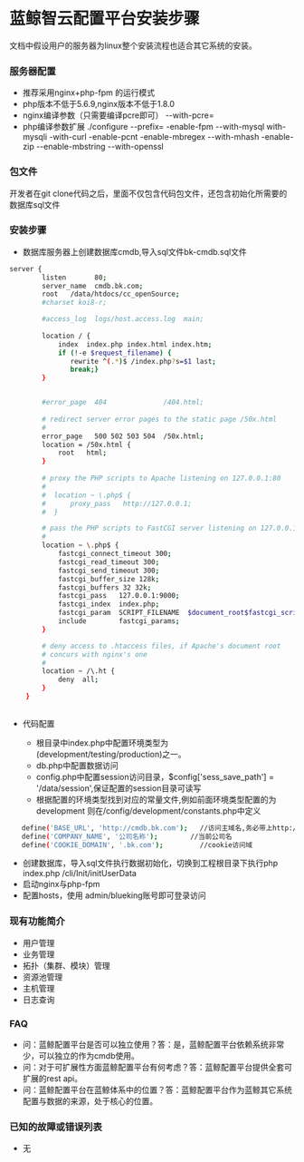 # 蓝鲸智云配置平台安装步骤


文档中假设用户的服务器为linux整个安装流程也适合其它系统的安装。


### 服务器配置


  - 推荐采用nginx+php-fpm 的运行模式
  - php版本不低于5.6.9,nginx版本不低于1.8.0
  - nginx编译参数（只需要编译pcre即可）  --with-pcre=
  - php编译参数扩展 ./configure --prefix= -enable-fpm --with-mysql with-mysqli -with-curl -enable-pcnt -enable-mbregex --with-mhash -enable-zip --enable-mbstring --with-openssl

### 包文件

开发者在git clone代码之后，里面不仅包含代码包文件，还包含初始化所需要的数据库sql文件



### 安装步骤
* 数据库服务器上创建数据库cmdb,导入sql文件bk-cmdb.sql文件
```sh
server {
        listen       80;
        server_name  cmdb.bk.com;
        root   /data/htdocs/cc_openSource;
        #charset koi8-r;

        #access_log  logs/host.access.log  main;
         
        location / {
            index  index.php index.html index.htm;
            if (!-e $request_filename) {
               rewrite ^(.*)$ /index.php?s=$1 last;
               break;}
        }


        #error_page  404              /404.html;
    
        # redirect server error pages to the static page /50x.html
        #
        error_page   500 502 503 504  /50x.html;
        location = /50x.html {
            root   html;
        }
    
        # proxy the PHP scripts to Apache listening on 127.0.0.1:80
        # 
        #  location ~ \.php$ {
        #      proxy_pass   http://127.0.0.1;
        #  }

        # pass the PHP scripts to FastCGI server listening on 127.0.0.1:9000
        #
        location ~ \.php$ {
            fastcgi_connect_timeout 300;
            fastcgi_read_timeout 300;
            fastcgi_send_timeout 300;
            fastcgi_buffer_size 128k;
            fastcgi_buffers 32 32k;
            fastcgi_pass   127.0.0.1:9000;
            fastcgi_index  index.php;
            fastcgi_param  SCRIPT_FILENAME  $document_root$fastcgi_script_name;
            include        fastcgi_params;
        }

        # deny access to .htaccess files, if Apache's document root
        # concurs with nginx's one
        #
        location ~ /\.ht {
            deny  all;
        }
    }
    
```

* 代码配置

  - 根目录中index.php中配置环境类型为 (development/testing/production)之一。
  - db.php中配置数据访问
  - config.php中配置session访问目录，$config['sess_save_path'] = '/data/session',保证配置的session目录可读写
  - 根据配置的环境类型找到对应的常量文件,例如前面环境类型配置的为 development 则在/config/development/constants.php中定义
 ```sh
    define('BASE_URL', 'http://cmdb.bk.com');   //访问主域名,务必带上http://
    define('COMPANY_NAME', '公司名称');        //当前公司名
    define('COOKIE_DOMAIN', '.bk.com');         //cookie访问域
  ```
  * 创建数据库，导入sql文件执行数据初始化，切换到工程根目录下执行php index.php /cli/Init/initUserData
  * 启动nginx与php-fpm
  * 配置hosts，使用 admin/blueking账号即可登录访问
### 现有功能简介
* 用户管理
* 业务管理
* 拓扑（集群、模块）管理
*  资源池管理
* 主机管理
* 日志查询


### FAQ
*  问：蓝鲸配置平台是否可以独立使用？答：是，蓝鲸配置平台依赖系统非常少，可以独立的作为cmdb使用。
* 问：对于可扩展性方面蓝鲸配置平台有何考虑？答：蓝鲸配置平台提供全套可扩展的rest api。
* 问：蓝鲸配置平台在蓝鲸体系中的位置？答：蓝鲸配置平台作为蓝鲸其它系统配置与数据的来源，处于核心的位置。


### 已知的故障或错误列表
* 无


